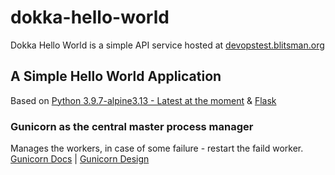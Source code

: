 # dokka-hello-world
Dokka Hello World is a simple API service hosted at  [devopstest.blitsman.org](https://devopstest.blitsman.org/)
## A Simple Hello World Application
Based on [Python 3.9.7-alpine3.13 - Latest at the moment](https://hub.docker.com/_/python?tab=description&page=1&ordering=last_updated) & [Flask](https://flask.palletsprojects.com/en/2.0.x/)
### Gunicorn as the central master process manager
Manages the workers, in case of some failure - restart the faild worker. 
[Gunicorn Docs](https://gunicorn.org/#docs) | [Gunicorn Design](https://docs.gunicorn.org/en/latest/design.html)




